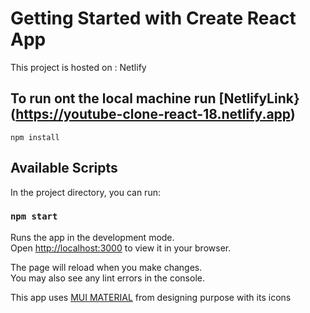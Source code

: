 # Getting Started with Create React App

This project is hosted on : Netlify

## To run ont the local machine run [NetlifyLink}(https://youtube-clone-react-18.netlify.app)

`npm install`

## Available Scripts

In the project directory, you can run:

### `npm start`

Runs the app in the development mode.\
Open [http://localhost:3000](http://localhost:3000) to view it in your browser.

The page will reload when you make changes.\
You may also see any lint errors in the console.

This app uses [MUI MATERIAL](https://mui.com) from designing purpose with its icons
